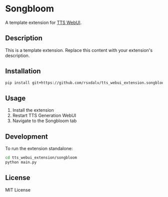 # Songbloom

A template extension for [TTS WebUI](https://github.com/rsxdalv/tts-webui).

## Description

This is a template extension. Replace this content with your extension's description.

## Installation

```bash
pip install git+https://github.com/rsxdalv/tts_webui_extension.songbloom@main
```

## Usage

1. Install the extension
2. Restart TTS Generation WebUI
3. Navigate to the Songbloom tab

## Development

To run the extension standalone:

```bash
cd tts_webui_extension/songbloom
python main.py
```

## License

MIT License
